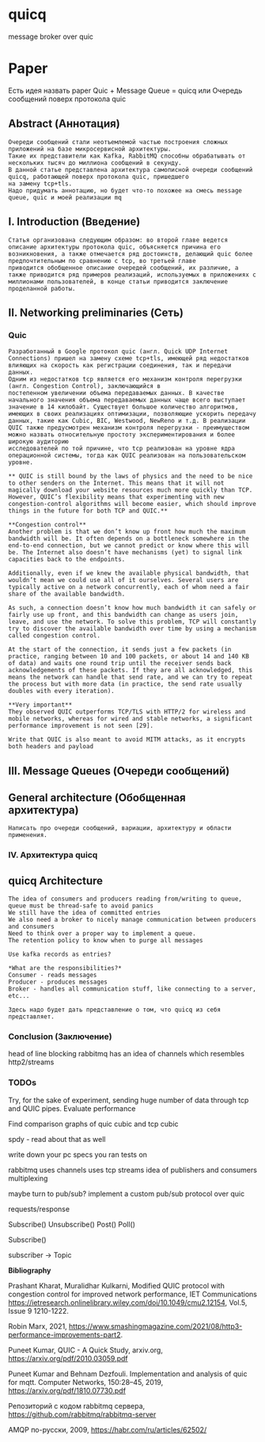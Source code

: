 # quicq
message broker over quic



# Paper

Есть идея назвать paper Quic + Message Queue = quicq или Очередь сообщений поверх протокола quic  

## Abstract (Аннотация)
    Очереди сообщений стали неотъемлемой частью построения сложных приложений на базе микросервисной архитектуры.
    Такие их представители как Kafka, RabbitMQ способны обрабатывать от нескольких тысяч до миллиона сообщений в секунду. 
    В данной статье представлена архитектура самописной очереди сообщений quicq, работающей поверх протокола quic, пришедшего 
    на замену tcp+tls. 
    Надо придумать аннотацию, но будет что-то похожее на смесь message queue, quic и моей реализации mq

## I. Introduction (Введение)
    

    Статья организована следующим образом: во второй главе ведется описание архитектуры протокола quic, объясняется причина его возникновения, а также отмечается ряд достоинств, делающий quic более предпочтительным по сравнению с tcp, во третьей главе 
    приводится обобщенное описание очередей сообщений, их различие, а также приводится ряд примеров реализаций, используемых в приложениях с миллионами пользователей, в конце статьи приводится заключение проделанной работы.  

## II. Networking preliminaries (Сеть)

### Quic
    Разработанный в Google протокол quic (англ. Quick UDP Internet Connections) пришел на замену схеме tcp+tls, имеющей ряд недостатков влияющих на скорость как регистрации соединения, так и передачи данных. 
    Одним из недостатков tcp является его механизм контроля перегрузки (англ. Congestion Control), заключающийся в 
    постепенном увеличении объема передаваемых данных. В качестве начального значения объема передаваемых данных чаще всего выступает значение в 14 килобайт. Существует большое количество алгоритмов, имеющих в своих реализациях оптимизации, позволяющие ускорить передачу данных, такие как Cubic, BIC, Westwood, NewReno и т.д. В реализации QUIC также предусмотрен механизм контроля перегрузки - преимуществом можно назвать относительную простоту экспериментирования и более широкую аудиторию 
    исследователей по той причине, что tcp реализован на уровне ядра операционной системы, тогда как QUIC реализован на пользовательском уровне.  

    ** QUIC is still bound by the laws of physics and the need to be nice to other senders on the Internet. This means that it will not magically download your website resources much more quickly than TCP. However, QUIC’s flexibility means that experimenting with new congestion-control algorithms will become easier, which should improve things in the future for both TCP and QUIC.**
    
    **Congestion control**
    Another problem is that we don’t know up front how much the maximum bandwidth will be. It often depends on a bottleneck somewhere in the end-to-end connection, but we cannot predict or know where this will be. The Internet also doesn’t have mechanisms (yet) to signal link capacities back to the endpoints.

    Additionally, even if we knew the available physical bandwidth, that wouldn’t mean we could use all of it ourselves. Several users are typically active on a network concurrently, each of whom need a fair share of the available bandwidth.

    As such, a connection doesn’t know how much bandwidth it can safely or fairly use up front, and this bandwidth can change as users join, leave, and use the network. To solve this problem, TCP will constantly try to discover the available bandwidth over time by using a mechanism called congestion control.

    At the start of the connection, it sends just a few packets (in practice, ranging between 10 and 100 packets, or about 14 and 140 KB of data) and waits one round trip until the receiver sends back acknowledgements of these packets. If they are all acknowledged, this means the network can handle that send rate, and we can try to repeat the process but with more data (in practice, the send rate usually doubles with every iteration).

    **Very important**
    They observed QUIC outperforms TCP/TLS with HTTP/2 for wireless and mobile networks, whereas for wired and stable networks, a significant performance improvement is not seen [29].

    Write that QUIC is also meant to avoid MITM attacks, as it encrypts both headers and payload

## III. Message Queues (Очереди сообщений) 

## General architecture (Обобщенная архитектура)
    Написать про очереди сообщений, вариации, архитектуру и области применения. 

### IV. Архитектура quicq 

## quicq Architecture
    The idea of consumers and producers reading from/writing to queue, queue must be thread-safe to avoid panics 
    We still have the idea of committed entries
    We also need a broker to nicely manage communication between producers and consumers 
    Need to think over a proper way to implement a queue.
    The retention policy to know when to purge all messages

    Use kafka records as entries?

    *What are the responsibilities?*
    Consumer - reads messages
    Producer - produces messages
    Broker - handles all communication stuff, like connecting to a server, etc...

    Здесь надо будет дать представление о том, что quicq из себя представляет. 

### Conclusion (Заключение)

head of line blocking 
rabbitmq has an idea of channels which resembles http2/streams 

### TODOs

Try, for the sake of experiment, sending huge number of data through tcp and QUIC pipes. Evaluate performance 

Find comparison graphs of quic cubic and tcp cubic

spdy - read about that as well

write down your pc specs you ran tests on


rabbitmq 
uses channels
uses tcp streams
idea of publishers and consumers
multiplexing  

maybe turn to pub/sub?
implement a custom pub/sub protocol over quic 

requests/response

Subscribe()
Unsubscribe()
Post()
Poll() 

Subscribe()

subscriber -> Topic

**Bibliography**

Prashant Kharat, Muralidhar Kulkarni, Modified QUIC protocol with congestion control for improved network performance, IET Communications https://ietresearch.onlinelibrary.wiley.com/doi/10.1049/cmu2.12154, Vol.5, Issue 9 1210-1222.

Robin Marx, 2021, https://www.smashingmagazine.com/2021/08/http3-performance-improvements-part2.

Puneet Kumar, QUIC - A Quick Study, arxiv.org, https://arxiv.org/pdf/2010.03059.pdf

Puneet Kumar and Behnam Dezfouli. Implementation and analysis of quic for mqtt.
Computer Networks, 150:28–45, 2019, https://arxiv.org/pdf/1810.07730.pdf

Репозиторий с кодом rabbitmq сервера, https://github.com/rabbitmq/rabbitmq-server

AMQP по-русски, 2009, https://habr.com/ru/articles/62502/ 
